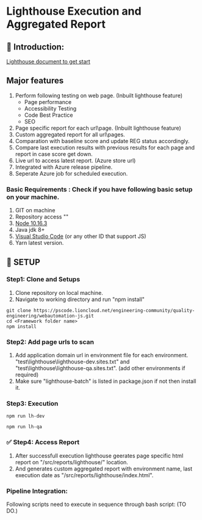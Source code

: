 # Lighthouse Execution and Aggregated Report

## 👋 Introduction:

[Lighthouse document to get start](<(https://developers.google.com/web/tools/lighthouse)>)

## Major features

1. Perform following testing on web page. (Inbuilt lighthouse feature)
   - Page performance
   - Accessibility Testing
   - Code Best Practice
   - SEO
2. Page specific report for each url\page. (Inbuilt lighthouse feature)
3. Custom aggregated report for all url\pages.
4. Comparation with baseline score and update REG status accordingly.
5. Compare last execution results with previous results for each page and report in case score get down.
6. Live url to access latest report. (Azure store url)
7. Integrated with Azure release pipeline.
8. Seperate Azure job for scheduled execution.

### Basic Requirements : Check if you have following basic setup on your machine.

1. GIT on machine
2. Repository access ""
3. [Node 10.16.3](https://nodejs.org/en/download/)
4. Java jdk 8+
5. [Visual Studio Code](https://code.visualstudio.com/download) (or any other ID that support JS)
6. Yarn latest version.

## 👋 SETUP

### Step1: Clone and Setups

1. Clone repository on local machine.
2. Navigate to working directory and run "npm install"

```shell
git clone https://pscode.lioncloud.net/engineering-community/quality-engineering/webautomation-js.git
cd <Framework folder name>
npm install
```

### Step2: Add page urls to scan

1. Add application domain url in environment file for each environment. "test\lighthouse\lighthouse-dev.sites.txt" and "test\lighthouse\lighthouse-qa.sites.txt". (add other environments if required)
2. Make sure "lighthouse-batch" is listed in package.json if not then install it.

### Step3: Execution

```shell
npm run lh-dev
```

```shell
npm run lh-qa
```

### ✅ Step4: Access Report

1. After successfull execution lighthouse geerates page specific html report on "/src/reports/lighthouse/" location.
2. And generates custom aggregated report with environment name, last execution date as "/src/reports/lighthouse/index.html".

### Pipeline Integration:

Following scripts need to execute in sequence through bash script: (TO DO.)
